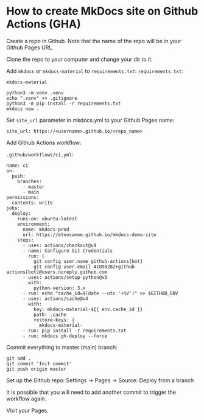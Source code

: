 # How to create MkDocs site on Github Actions (GHA)

Create a repo in Github. Note that the name of the repo will be in your Github Pages URL.

Clone the repo to your computer and change your dir to it.

Add `mkdocs` or `mkdocs-material` to `requirements.txt`:
`requirements.txt`:
```
mkdocs-material
```

```
python3 -m venv .venv
echo ".venv" >> .gitignore
python3 -m pip install -r requirements.txt
mkdocs new .
```

Set `site_url` parameter in mkdocs.yml to your Github Pages name:
```
site_url: https://<username>.github.io/<repo_name>
```

Add Github Actions workflow:

`.github/workflows/ci.yml`:
```
name: ci 
on:
  push:
    branches:
      - master 
      - main
permissions:
  contents: write
jobs:
  deploy:
    runs-on: ubuntu-latest
    environment: 
      name: mkdocs-prod
      url: https://etoosamoe.github.io/mkdocs-demo-site
    steps:
      - uses: actions/checkout@v4
      - name: Configure Git Credentials
        run: |
          git config user.name github-actions[bot]
          git config user.email 41898282+github-actions[bot]@users.noreply.github.com
      - uses: actions/setup-python@v5
        with:
          python-version: 3.x
      - run: echo "cache_id=$(date --utc '+%V')" >> $GITHUB_ENV 
      - uses: actions/cache@v4
        with:
          key: mkdocs-material-${{ env.cache_id }}
          path: .cache
          restore-keys: |
            mkdocs-material-
      - run: pip install -r requirements.txt
      - run: mkdocs gh-deploy --force
```

Commit everything to master (main) branch:
```
git add .
git commit 'Init commit'
git push origin master
```

Set up the Github repo:
Settings -> Pages -> Source: Deploy from a branch

It is possible that you will need to add another commit to trigger the workflow again.

Visit your Pages.